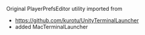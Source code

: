 ﻿Original PlayerPrefsEditor utility imported from
 - https://github.com/kurotu/UnityTerminalLauncher
 - added MacTerminalLauncher